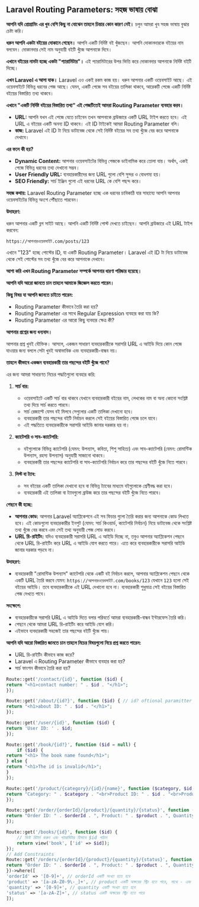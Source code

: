 ## Laravel Routing Parameters: সহজ ভাষায় বোঝা

**আপনি যদি প্রোগ্রামিং এর খুব বেশি কিছু না বোঝেন তাহলে চিন্তার কোন কারণ নেই।** চলুন আমরা খুব সহজ ভাষায় বুঝার চেষ্টা করি।

**ধরুন আপনি একটা বইয়ের দোকানে গেছেন।** আপনি একটি নির্দিষ্ট বই খুঁজছেন। আপনি দোকানদারকে বইয়ের নাম বলবেন। দোকানদার সেই নাম অনুযায়ী বইটি খুঁজে আপনাকে দিবে।

**এখানে বইয়ের নামটা হচ্ছে একটা "প্যারামিটার"।** এই প্যারামিটারের উপর ভিত্তি করে দোকানদার আপনাকে নির্দিষ্ট বইটি দিচ্ছে।

**এখন Laravel এ আসা যাক।** Laravel এও একই রকম কাজ হয়। ধরুন আপনার একটি ওয়েবসাইট আছে। এই ওয়েবসাইটে বিভিন্ন ধরনের পেজ আছে। যেমন, একটি পেজে সব বইয়ের তালিকা থাকবে, আরেকটি পেজে একটি নির্দিষ্ট বইয়ের বিস্তারিত তথ্য থাকবে।

**এখানে "একটি নির্দিষ্ট বইয়ের বিস্তারিত তথ্য" এই পেজটিতেই আমরা Routing Parameter ব্যবহার করব।**

- **URL:** আপনি যখন এই পেজে যেতে চাইবেন তখন আপনাকে ব্রাউজারে একটি URL টাইপ করতে হবে। এই URL এ বইয়ের একটি অনন্য ID থাকবে। এই ID টাইকেই আমরা Routing Parameter বলি।
- **কাজ:** Laravel এই ID টা নিয়ে ডাটাবেজ থেকে সেই নির্দিষ্ট বইয়ের সব তথ্য খুঁজে বের করে আপনাকে দেখাবে।

**এর ফলে কী হয়?**

- **Dynamic Content:** আপনার ওয়েবসাইটের বিভিন্ন পেজকে ডাইনামিক করে তোলা যায়। অর্থাৎ, একই পেজে বিভিন্ন ধরনের তথ্য দেখানো সম্ভব।
- **User Friendly URL:** ব্যবহারকারীদের জন্য URL গুলো বেশি সুন্দর ও বোধগম্য হয়।
- **SEO Friendly:** সার্চ ইঞ্জিন গুলো এই ধরনের URL কে বেশি পছন্দ করে।

**সহজ কথায়:** Laravel Routing Parameter হচ্ছে এক ধরনের চাবিকাঠি যার সাহায্যে আপনি আপনার ওয়েবসাইটের বিভিন্ন অংশে পৌঁছাতে পারবেন।

**উদাহরণ:**

ধরুন আপনার একটি ব্লগ সাইট আছে। আপনি একটি নির্দিষ্ট পোস্ট দেখতে চাইছেন। আপনি ব্রাউজারে এই URL টাইপ করবেন:

```
https://আপনারওয়েবসাইট.com/posts/123
```

এখানে "123" হচ্ছে পোস্টের ID, যা একটি Routing Parameter। Laravel এই ID টা নিয়ে ডাটাবেজ থেকে সেই পোস্টের সব তথ্য খুঁজে বের করে আপনাকে দেখাবে।

**আশা করি এখন Routing Parameter সম্পর্কে আপনার ধারণা পরিষ্কার হয়েছে।**

**আপনি যদি আরো জানতে চান তাহলে আমাকে জিজ্ঞেস করতে পারেন।**

**কিছু বিষয় যা আপনি জানতে চাইতে পারেন:**

- Routing Parameter কীভাবে তৈরি করা হয়?
- Routing Parameter এর সাথে Regular Expression ব্যবহার করা যায় কি?
- Routing Parameter এর আরো কিছু ব্যবহার ক্ষেত্র কী?

**আপনার প্রশ্নের জন্য ধন্যবাদ।**

আপনার প্রশ্ন খুবই যৌক্তিক। আসলে, একজন সাধারণ ব্যবহারকারীকে সরাসরি URL এ আইডি দিয়ে কোন পেজে যাওয়ার জন্য বললে সেটা খুবই অস্বাভাবিক এবং ব্যবহারকারী-বান্ধব নয়।

**তাহলে কীভাবে একজন ব্যবহারকারী তার পছন্দের বইটি খুঁজে পাবে?**

এর জন্য আমরা সাধারণত নিচের পদ্ধতিগুলো ব্যবহার করি:

1. **সার্চ বার:**

   - ওয়েবসাইটে একটি সার্চ বার থাকবে যেখানে ব্যবহারকারী বইয়ের নাম, লেখকের নাম বা অন্য কোনো সংশ্লিষ্ট তথ্য দিয়ে সার্চ করতে পারবে।
   - সার্চ রেজাল্টে যেসব বই মিলবে সেগুলোর একটি তালিকা দেখানো হবে।
   - ব্যবহারকারী তার পছন্দের বইটি নির্বাচন করলে সেই বইয়ের বিস্তারিত পেজে চলে যাবে।
   - এই পদ্ধতিতে ব্যবহারকারীকে সরাসরি আইডি জানার দরকার হয় না।

2. **ক্যাটেগরি ও সাব-ক্যাটেগরি:**

   - বইগুলোকে বিভিন্ন ক্যাটেগরি (যেমন: উপন্যাস, কবিতা, শিশু সাহিত্য) এবং সাব-ক্যাটেগরি (যেমন: রোমান্টিক উপন্যাস, রহস্য উপন্যাস) অনুযায়ী সাজানো থাকবে।
   - ব্যবহারকারী তার পছন্দের ক্যাটেগরি বা সাব-ক্যাটেগরি নির্বাচন করে তার পছন্দের বইটি খুঁজে নিতে পারবে।

3. **লিস্ট বা ট্যাব:**
   - সব বইয়ের একটি তালিকা দেখানো হবে বা বিভিন্ন ট্যাবের মাধ্যমে বইগুলোকে শ্রেণীবদ্ধ করা হবে।
   - ব্যবহারকারী এই তালিকা বা ট্যাবগুলো ব্রাউজ করে তার পছন্দের বইটি খুঁজে নিতে পারবে।

**পেছনে কী হচ্ছে:**

- **আপনার কোড:** আপনার Laravel অ্যাপ্লিকেশনে এই সব ফিচার গুলো তৈরি করার জন্য আপনাকে কোড লিখতে হবে। এই কোডগুলো ব্যবহারকারীর ইনপুট (যেমন: সার্চ কিওয়ার্ড, ক্যাটেগরি নির্বাচন) নিয়ে ডাটাবেজ থেকে সংশ্লিষ্ট তথ্য খুঁজে বের করবে এবং সেই তথ্য অনুযায়ী পেজ লোড করবে।
- **URL রি-রাইটিং:** যদিও ব্যবহারকারী সরাসরি URL এ আইডি দিচ্ছে না, তবুও আপনার অ্যাপ্লিকেশন পেছনে থেকে URL রি-রাইটিং করে URL এ আইডি যোগ করতে পারে। এতে করে ব্যবহারকারীকে সরাসরি আইডি জানার দরকার পড়বে না।

**উদাহরণ:**

- ব্যবহারকারী "রোমান্টিক উপন্যাস" ক্যাটেগরি থেকে একটি বই নির্বাচন করলে, আপনার অ্যাপ্লিকেশন পেছনে থেকে একটি URL তৈরি করবে যেমন: `https://আপনারওয়েবসাইট.com/books/123` যেখানে `123` হলো সেই বইয়ের আইডি। তবে ব্যবহারকারীকে এই URL দেখানো হবে না। ব্যবহারকারী শুধুমাত্র সেই বইয়ের বিস্তারিত পেজ দেখতে পাবে।

**সংক্ষেপে:**

- ব্যবহারকারীকে সরাসরি URL এ আইডি দিতে বলার পরিবর্তে আমরা ব্যবহারকারী-বান্ধব ইন্টারফেস তৈরি করি।
- পেছনে থেকে আমরা URL রি-রাইটিং করে আইডি যোগ করি।
- এইভাবে ব্যবহারকারী সহজেই তার পছন্দের বইটি খুঁজে পায়।

**আপনি যদি আরো বিস্তারিত জানতে চান তাহলে নিচের বিষয়গুলো নিয়ে প্রশ্ন করতে পারেন:**

- URL রি-রাইটিং কীভাবে কাজ করে?
- Laravel এ Routing Parameter কীভাবে ব্যবহার করা হয়?
- সার্চ ফাংশন কীভাবে তৈরি করা হয়?

```php
Route::get('/contact/{id}', function ($id) {
return "<h1>contact number: " . $id . "</h1>";
});

Route::get('/about/{id?}', function ($id) { // id? oftional paramitter
return "<h1>about ID: " . $id . "</h1>";
});

Route::get('/user/{id}', function ($id) {
return 'User ID: ' . $id;
});

Route::get('/book/{id?}', function ($id = null) {
    if ($id) {
return "<h1> The book name found</h1>";
} else {
return "<h1>The id is invalid</h1>";
}
});

Route::get('/product/{category}/{id}/{name}', function ($category, $id, $name) {
return "Category: " . $category . "<br>Product ID: " . $id . "<br>Product Name: " . $name;
});

Route::get('/order/{orderId}/{product}/{quantity}/{status}', function ($orderId, $product, $quantity, $status) {
return "Order ID: " . $orderId . ", Product: " . $product . ", Quantity: " . $quantity . ", Status: " . $status;
});

Route::get('/books/{id}', function ($id) {
    // ভিউ রিটার্ন করুন এবং প্যারামিটার হিসাবে $id পাঠান
    return view('book', ['id' => $id]);
});
// Add Constraints
Route::get('/orders/{orderId}/{product}/{quantity}/{status}', function ($orderId, $product, $quantity, $status) {
return "Order ID: " . $orderId . ", Product: " . $product . ", Quantity: " . $quantity . ", Status: " . $status;
})->where([
'orderId' => '[0-9]+', // orderId একটি সংখ্যা হতে হবে
'product' => '[a-zA-Z0-9\-_]+', // product একটি অক্ষরের স্ট্রিং হতে পারে, সাথে - এবং \_ চিহ্ন থাকতে পারে
'quantity' => '[0-9]+', // quantity একটি সংখ্যা হতে হবে
'status' => '[a-zA-Z]+', // status একটি অক্ষরের স্ট্রিং হতে পারে
]);
```
